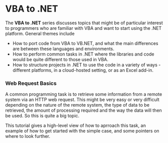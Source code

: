 # VBA to .NET

The **VBA to .NET** series discusses topics that might be of particular interest to programmers who are familiar with VBA and want to start using the .NET platform. General themes  include
* How to port code from VBA to VB.NET, and what the main differences are between these languages and environments.
* How to perform common tasks in .NET where the libraries and code would be quite different to those used in VBA.
* How to structure projects in .NET to use the code in a variety of ways - different platforms, in a cloud-hosted setting, or as an Excel add-in.

### Web Request Basics

A common programming task is to retrieve some information from a remote system via an HTTP web request. This might be very easy or very difficult depending on the nature of the remote system, the type of data to be retrieved, the amount of processing required and the way the data will then be used. So this is quite a big topic.

This tutorial gives a high-level view of how to aprroach this task, an example of how to get started with the simple case, and some pointers on where to look further.
